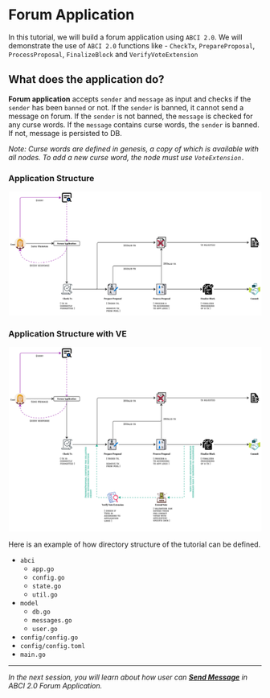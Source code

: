 # Forum Application

In this tutorial, we will build a forum application using `ABCI 2.0`. We will demonstrate the use of `ABCI 2.0` functions like - `CheckTx`, `PrepareProposal`, `ProcessProposal`, `FinalizeBlock` and `VerifyVoteExtension`

## What does the application do?

**Forum application** accepts `sender` and `message` as input and checks if the `sender` has been `banned` or not. If the `sender` is banned, it cannot send a message on forum.
If the `sender` is not banned, the `message` is checked for any curse words. If the `message` contains curse words, the `sender` is banned. If not, message is persisted to DB.

*Note: Curse words are defined in genesis, a copy of which is available with all nodes. To add a new curse word, the node must use `VoteExtension.`*

### Application Structure

![Forum App](images/Forum.jpg)

### Application Structure with VE

![Forum App with VE](images/VE.jpg)

Here is an example of how directory structure of the tutorial can be defined.

- `abci`
    - `app.go`
    - `config.go`
    - `state.go`
    - `util.go`
- `model`
    - `db.go`
    - `messages.go`
    - `user.go`
- `config/config.go`
- `config/config.toml`
- `main.go`

---------------

*In the next session, you will learn about how user can [**Send Message**](3.send-message.md) in ABCI 2.0 Forum Application.*

